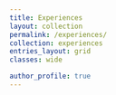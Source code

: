 ```yaml
---
title: Experiences
layout: collection
permalink: /experiences/
collection: experiences
entries_layout: grid
classes: wide

author_profile: true
---
```

